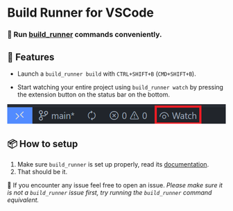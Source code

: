 # Build Runner for VSCode

### 🔨 Run [build_runner](https://pub.dev/packages/build_runner) commands conveniently.

## 🌟 Features

* Launch a `build_runner build` with `CTRL+SHIFT+B` (`CMD+SHIFT+B`).

* Start watching your entire project using `build_runner watch` by pressing the extension button on the status bar on the bottom.

![](assets/screen2.png)

## 📦 How to setup

1.  Make sure `build_runner` is set up properly, read its [documentation](https://pub.dev/packages/build_runner). 
2.  That should be it.

🐛 If you encounter any issue feel free to open an issue. *Please make sure it is not a `build_runner` issue first, try running the `build_runner` command equivalent.*


